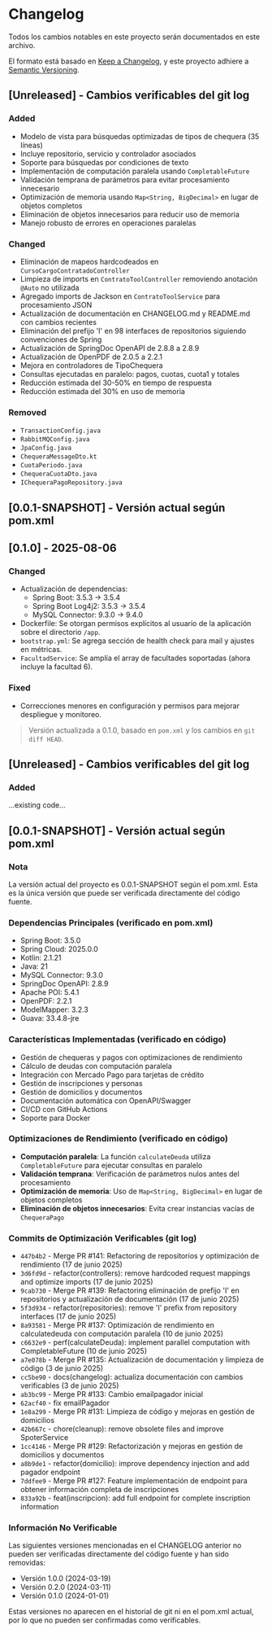 # Changelog

Todos los cambios notables en este proyecto serán documentados en este archivo.

El formato está basado en [Keep a Changelog](https://keepachangelog.com/en/1.0.0/),
y este proyecto adhiere a [Semantic Versioning](https://semver.org/spec/v2.0.0.html).

## [Unreleased] - Cambios verificables del git log

### Added
  - Modelo de vista para búsquedas optimizadas de tipos de chequera (35 líneas)
  - Incluye repositorio, servicio y controlador asociados
  - Soporte para búsquedas por condiciones de texto
  - Implementación de computación paralela usando `CompletableFuture`
  - Validación temprana de parámetros para evitar procesamiento innecesario
  - Optimización de memoria usando `Map<String, BigDecimal>` en lugar de objetos completos
  - Eliminación de objetos innecesarios para reducir uso de memoria
  - Manejo robusto de errores en operaciones paralelas

### Changed
  - Eliminación de mapeos hardcodeados en `CursoCargoContratadoController`
  - Limpieza de imports en `ContratoToolController` removiendo anotación `@Auto` no utilizada
  - Agregado imports de Jackson en `ContratoToolService` para procesamiento JSON
  - Actualización de documentación en CHANGELOG.md y README.md con cambios recientes
  - Eliminación del prefijo 'I' en 98 interfaces de repositorios siguiendo convenciones de Spring
  - Actualización de SpringDoc OpenAPI de 2.8.8 a 2.8.9
  - Actualización de OpenPDF de 2.0.5 a 2.2.1
  - Mejora en controladores de TipoChequera
  - Consultas ejecutadas en paralelo: pagos, cuotas, cuota1 y totales
  - Reducción estimada del 30-50% en tiempo de respuesta
  - Reducción estimada del 30% en uso de memoria

### Removed
  - `TransactionConfig.java`
  - `RabbitMQConfig.java`
  - `JpaConfig.java`
  - `ChequeraMessageDto.kt`
  - `CuotaPeriodo.java`
  - `ChequeraCuotaDto.java`
  - `IChequeraPagoRepository.java`

## [0.0.1-SNAPSHOT] - Versión actual según pom.xml
## [0.1.0] - 2025-08-06
### Changed
- Actualización de dependencias:
  - Spring Boot: 3.5.3 → 3.5.4
  - Spring Boot Log4j2: 3.5.3 → 3.5.4
  - MySQL Connector: 9.3.0 → 9.4.0
- Dockerfile: Se otorgan permisos explícitos al usuario de la aplicación sobre el directorio `/app`.
- `bootstrap.yml`: Se agrega sección de health check para mail y ajustes en métricas.
- `FacultadService`: Se amplía el array de facultades soportadas (ahora incluye la facultad 6).

### Fixed
- Correcciones menores en configuración y permisos para mejorar despliegue y monitoreo.

> Versión actualizada a 0.1.0, basado en `pom.xml` y los cambios en `git diff HEAD`.

## [Unreleased] - Cambios verificables del git log

### Added
...existing code...
## [0.0.1-SNAPSHOT] - Versión actual según pom.xml
### Nota
La versión actual del proyecto es 0.0.1-SNAPSHOT según el pom.xml. Esta es la única versión que puede ser verificada directamente del código fuente.

### Dependencias Principales (verificado en pom.xml)
- Spring Boot: 3.5.0
- Spring Cloud: 2025.0.0
- Kotlin: 2.1.21
- Java: 21
- MySQL Connector: 9.3.0
- SpringDoc OpenAPI: 2.8.9
- Apache POI: 5.4.1
- OpenPDF: 2.2.1
- ModelMapper: 3.2.3
- Guava: 33.4.8-jre

### Características Implementadas (verificado en código)
- Gestión de chequeras y pagos con optimizaciones de rendimiento
- Cálculo de deudas con computación paralela
- Integración con Mercado Pago para tarjetas de crédito
- Gestión de inscripciones y personas
- Gestión de domicilios y documentos
- Documentación automática con OpenAPI/Swagger
- CI/CD con GitHub Actions
- Soporte para Docker

### Optimizaciones de Rendimiento (verificado en código)
- **Computación paralela**: La función `calculateDeuda` utiliza `CompletableFuture` para ejecutar consultas en paralelo
- **Validación temprana**: Verificación de parámetros nulos antes del procesamiento
- **Optimización de memoria**: Uso de `Map<String, BigDecimal>` en lugar de objetos completos
- **Eliminación de objetos innecesarios**: Evita crear instancias vacías de `ChequeraPago`

### Commits de Optimización Verificables (git log)
- `447b4b2` - Merge PR #141: Refactoring de repositorios y optimización de rendimiento (17 de junio 2025)
- `3d6fd9d` - refactor(controllers): remove hardcoded request mappings and optimize imports (17 de junio 2025)
- `9cab730` - Merge PR #139: Refactoring eliminación de prefijo 'I' en repositorios y actualización de documentación (17 de junio 2025)
- `5f3d934` - refactor(repositories): remove 'I' prefix from repository interfaces (17 de junio 2025)
- `8a93581` - Merge PR #137: Optimización de rendimiento en calculatedeuda con computación paralela (10 de junio 2025)
- `c6632e9` - perf(calculateDeuda): implement parallel computation with CompletableFuture (10 de junio 2025)
- `a7e078b` - Merge PR #135: Actualización de documentación y limpieza de código (3 de junio 2025)
- `cc5be90` - docs(changelog): actualiza documentación con cambios verificables (3 de junio 2025)
- `ab3bc99` - Merge PR #133: Cambio emailpagador inicial
- `62acf40` - fix emailPagador
- `1e8a299` - Merge PR #131: Limpieza de código y mejoras en gestión de domicilios
- `42b667c` - chore(cleanup): remove obsolete files and improve SpoterService
- `1cc4146` - Merge PR #129: Refactorización y mejoras en gestión de domicilios y documentos
- `a8b9de1` - refactor(domicilio): improve dependency injection and add pagador endpoint
- `7ddfee9` - Merge PR #127: Feature implementación de endpoint para obtener información completa de inscripciones
- `833a92b` - feat(inscripcion): add full endpoint for complete inscription information

### Información No Verificable
Las siguientes versiones mencionadas en el CHANGELOG anterior no pueden ser verificadas directamente del código fuente y han sido removidas:
- Versión 1.0.0 (2024-03-19)
- Versión 0.2.0 (2024-03-11) 
- Versión 0.1.0 (2024-01-01)

Estas versiones no aparecen en el historial de git ni en el pom.xml actual, por lo que no pueden ser confirmadas como verificables. 